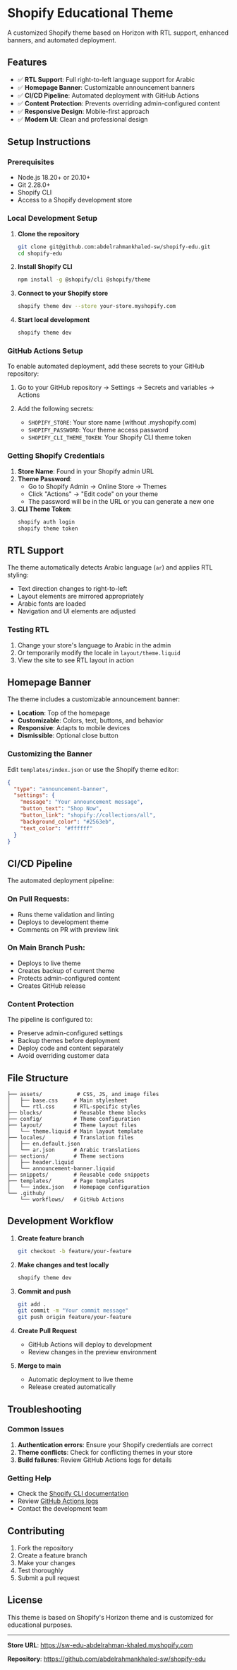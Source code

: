 # Shopify Educational Theme

A customized Shopify theme based on Horizon with RTL support, enhanced banners, and automated deployment.

## Features

- ✅ **RTL Support**: Full right-to-left language support for Arabic
- ✅ **Homepage Banner**: Customizable announcement banners
- ✅ **CI/CD Pipeline**: Automated deployment with GitHub Actions
- ✅ **Content Protection**: Prevents overriding admin-configured content
- ✅ **Responsive Design**: Mobile-first approach
- ✅ **Modern UI**: Clean and professional design

## Setup Instructions

### Prerequisites

- Node.js 18.20+ or 20.10+
- Git 2.28.0+
- Shopify CLI
- Access to a Shopify development store

### Local Development Setup

1. **Clone the repository**
   ```bash
   git clone git@github.com:abdelrahmankhaled-sw/shopify-edu.git
   cd shopify-edu
   ```

2. **Install Shopify CLI**
   ```bash
   npm install -g @shopify/cli @shopify/theme
   ```

3. **Connect to your Shopify store**
   ```bash
   shopify theme dev --store your-store.myshopify.com
   ```

4. **Start local development**
   ```bash
   shopify theme dev
   ```

### GitHub Actions Setup

To enable automated deployment, add these secrets to your GitHub repository:

1. Go to your GitHub repository → Settings → Secrets and variables → Actions
2. Add the following secrets:

   - `SHOPIFY_STORE`: Your store name (without .myshopify.com)
   - `SHOPIFY_PASSWORD`: Your theme access password
   - `SHOPIFY_CLI_THEME_TOKEN`: Your Shopify CLI theme token

### Getting Shopify Credentials

1. **Store Name**: Found in your Shopify admin URL
2. **Theme Password**: 
   - Go to Shopify Admin → Online Store → Themes
   - Click "Actions" → "Edit code" on your theme
   - The password will be in the URL or you can generate a new one
3. **CLI Theme Token**:
   ```bash
   shopify auth login
   shopify theme token
   ```

## RTL Support

The theme automatically detects Arabic language (`ar`) and applies RTL styling:

- Text direction changes to right-to-left
- Layout elements are mirrored appropriately
- Arabic fonts are loaded
- Navigation and UI elements are adjusted

### Testing RTL

1. Change your store's language to Arabic in the admin
2. Or temporarily modify the locale in `layout/theme.liquid`
3. View the site to see RTL layout in action

## Homepage Banner

The theme includes a customizable announcement banner:

- **Location**: Top of the homepage
- **Customizable**: Colors, text, buttons, and behavior
- **Responsive**: Adapts to mobile devices
- **Dismissible**: Optional close button

### Customizing the Banner

Edit `templates/index.json` or use the Shopify theme editor:

```json
{
  "type": "announcement-banner",
  "settings": {
    "message": "Your announcement message",
    "button_text": "Shop Now",
    "button_link": "shopify://collections/all",
    "background_color": "#2563eb",
    "text_color": "#ffffff"
  }
}
```

## CI/CD Pipeline

The automated deployment pipeline:

### On Pull Requests:
- Runs theme validation and linting
- Deploys to development theme
- Comments on PR with preview link

### On Main Branch Push:
- Deploys to live theme
- Creates backup of current theme
- Protects admin-configured content
- Creates GitHub release

### Content Protection

The pipeline is configured to:
- Preserve admin-configured settings
- Backup themes before deployment
- Deploy code and content separately
- Avoid overriding customer data

## File Structure

```
├── assets/           # CSS, JS, and image files
│   ├── base.css     # Main stylesheet
│   └── rtl.css      # RTL-specific styles
├── blocks/          # Reusable theme blocks
├── config/          # Theme configuration
├── layout/          # Theme layout files
│   └── theme.liquid # Main layout template
├── locales/         # Translation files
│   ├── en.default.json
│   └── ar.json      # Arabic translations
├── sections/        # Theme sections
│   ├── header.liquid
│   └── announcement-banner.liquid
├── snippets/        # Reusable code snippets
├── templates/       # Page templates
│   └── index.json   # Homepage configuration
└── .github/
    └── workflows/   # GitHub Actions
```

## Development Workflow

1. **Create feature branch**
   ```bash
   git checkout -b feature/your-feature
   ```

2. **Make changes and test locally**
   ```bash
   shopify theme dev
   ```

3. **Commit and push**
   ```bash
   git add .
   git commit -m "Your commit message"
   git push origin feature/your-feature
   ```

4. **Create Pull Request**
   - GitHub Actions will deploy to development
   - Review changes in the preview environment

5. **Merge to main**
   - Automatic deployment to live theme
   - Release created automatically

## Troubleshooting

### Common Issues

1. **Authentication errors**: Ensure your Shopify credentials are correct
2. **Theme conflicts**: Check for conflicting themes in your store
3. **Build failures**: Review GitHub Actions logs for details

### Getting Help

- Check the [Shopify CLI documentation](https://shopify.dev/themes/tools/cli)
- Review [GitHub Actions logs](https://github.com/abdelrahmankhaled-sw/shopify-edu/actions)
- Contact the development team

## Contributing

1. Fork the repository
2. Create a feature branch
3. Make your changes
4. Test thoroughly
5. Submit a pull request

## License

This theme is based on Shopify's Horizon theme and is customized for educational purposes.

---

**Store URL**: https://sw-edu-abdelrahman-khaled.myshopify.com

**Repository**: https://github.com/abdelrahmankhaled-sw/shopify-edu
